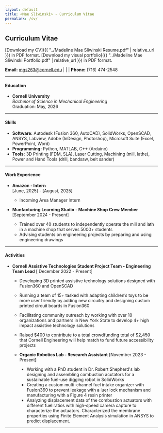 ```yaml
---
layout: default
title: <Mae Sliwinski> - Curriculum Vitae
permalink: /cv/
---
```

## Curriculum Vitae

[Download my CV]({{ "../Madeline Mae Sliwinski Resume.pdf" | relative_url }}) in PDF format.
[Download my visual portfolio]({{ "../Madeline Mae Sliwinski Portfolio.pdf" | relative_url }}) in PDF format.


**Email:** [mgs263@cornell.edu](mailto:mgs263@cornell.edu) | | | **Phone:** (716) 474-2548

---

#### Education
- **Cornell University**  
  *Bachelor of Science in Mechanical Engineering*  
  Graduation: May, 2026

---

#### Skills
- **Software:** Autodesk (Fusion 360, AutoCAD), SolidWorks, OpenSCAD, ANSYS, Labview, Adobe (InDesign, Photoshop), Microsoft Suite (Excel, PowerPoint, Word)
- **Programming:** Python, MATLAB, C++ (Arduino)
- **Tools:** 3D Printing (FDM, SLA), Laser Cutting, Machining (mill, lathe), Power and Hand Tools (drill, bandsaw, belt sander)

--- 

#### Work Experience
- **Amazon - Intern**  
  [June, 2025] - [August, 2025]  
  - Incoming Area Manager Intern

- **Munfacturing Learning Studio - Machine Shop Crew Member**
  [September 2024 - Present]
  - Trained over 40 students to independently operate the mill and lath in a machine shop that serves 5000+ students
  - Advising students on engineering projects by preparing and using engineering drawings

---

#### Activities
- **Cornell Assistive Technologies Student Project Team - Engineering Team Lead** 
  [ December 2022 - Present]
  -	Developing 3D printed assistive technology solutions designed with Fusion360 and OpenSCAD
  - Running a team of 15+ tasked with adapting children’s toys to be more user friendly by adding new circuitry and designing custom printed circuit boards in Fusion360
  - Facilitating community outreach by working with over 10 organizations and partners in New York State to develop 4+ high impact assistive technology solutions
  - Raised $400 to contribute to a total crowdfunding total of $2,450 that Cornell Engineering will help match to fund future accessibility projects

  - **Organic Robotics Lab - Research Assistant**
    [November 2023 - Present]
    - Working with a PhD student in Dr. Robert Shepherd's lab designing and assembling combustion acutators for a sustainable fuel-use digging robot in SolidWorks
    - Creating a custom multi-channel fuel intake organizer with Fusion360 to prevent leakage with a luer lock mechanism and manufacturing with a Figure 4 resin printer
    - Analyzing displacement data of the combustion actuators with different fuel ratios with high-speed camera capture to characterize the actuators. Characterized the membrane properties using Finite Element Analysis simulation in ANSYS to predict displacement. 

---
